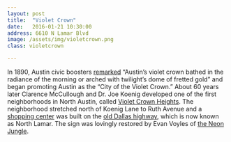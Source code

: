 ```yaml
---
layout: post
title:  "Violet Crown"
date:   2016-01-21 10:30:00
address: 6610 N Lamar Blvd
image: /assets/img/violetcrown.png
class: violetcrown

---
```

In 1890, Austin civic boosters [remarked](http://www.violetcrownvoices.com/just-what-is-a-violet-crown) “Austin’s violet crown bathed in the radiance of the morning or arched with twilight’s dome of fretted gold” and began promoting Austin as the “City of the Violet Crown.” About 60 years later Clarence McCullough and Dr. Joe Koenig developed one of the first neighborhoods in North Austin, called [Violet Crown Heights](http://www.violetcrownvoices.com/violet-crown-heights-1947). The neighborhood stretched north of Koenig Lane to Ruth Avenue and a [shopping center](http://2.bp.blogspot.com/-1senLsZCBzA/UGZRRep1EMI/AAAAAAAABOM/IvdNy-EhBGk/s1600/emporium4.jpg) was built on the [old Dallas highway](http://fryr.tripod.com/cfhistnlamar.html), which is now known as North Lamar. The sign was lovingly restored by Evan Voyles of [the Neon Jungle](http://theneonjungle.com/).
